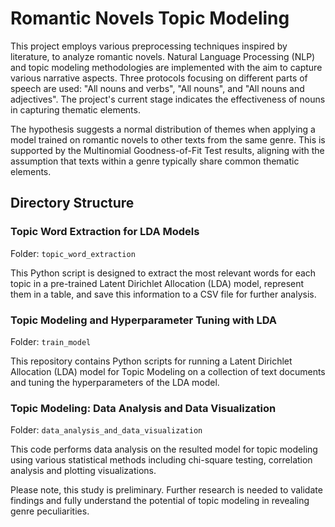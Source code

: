 # Romantic Novels Topic Modeling

This project employs various preprocessing techniques inspired by literature, to analyze romantic novels. Natural Language Processing (NLP) and topic modeling methodologies are implemented with the aim to capture various narrative aspects. Three protocols focusing on different parts of speech are used: "All nouns and verbs", "All nouns", and "All nouns and adjectives". The project's current stage indicates the effectiveness of nouns in capturing thematic elements.

The hypothesis suggests a normal distribution of themes when applying a model trained on romantic novels to other texts from the same genre. This is supported by the Multinomial Goodness-of-Fit Test results, aligning with the assumption that texts within a genre typically share common thematic elements.

## Directory Structure

### Topic Word Extraction for LDA Models
Folder: `topic_word_extraction`

This Python script is designed to extract the most relevant words for each topic in a pre-trained Latent Dirichlet Allocation (LDA) model, represent them in a table, and save this information to a CSV file for further analysis.

### Topic Modeling and Hyperparameter Tuning with LDA
Folder: `train_model`

This repository contains Python scripts for running a Latent Dirichlet Allocation (LDA) model for Topic Modeling on a collection of text documents and tuning the hyperparameters of the LDA model.

### Topic Modeling: Data Analysis and Data Visualization
Folder: `data_analysis_and_data_visualization`

This code performs data analysis on the resulted model for topic modeling using various statistical methods including chi-square testing, correlation analysis and plotting visualizations.

Please note, this study is preliminary. Further research is needed to validate findings and fully understand the potential of topic modeling in revealing genre peculiarities.

